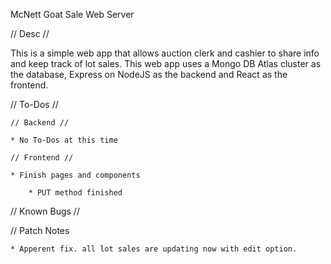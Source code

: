 McNett Goat Sale Web Server

// Desc //

This is a simple web app that allows auction clerk and cashier to share
info and keep track of lot sales. This web app uses a Mongo DB Atlas
cluster as the database, Express on NodeJS as the backend and React as
the frontend.

// To-Dos //

    // Backend //

    * No To-Dos at this time

    // Frontend //

    * Finish pages and components

        * PUT method finished

// Known Bugs //

// Patch Notes

    * Apperent fix. all lot sales are updating now with edit option.
